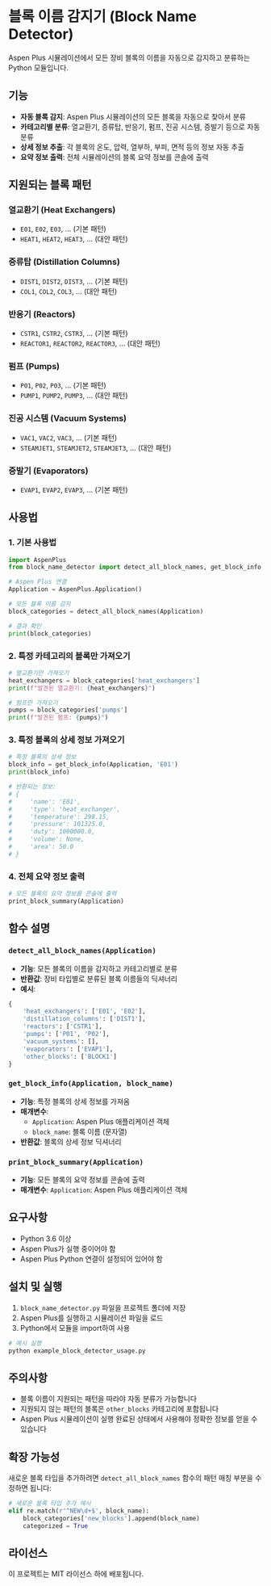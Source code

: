 # 블록 이름 감지기 (Block Name Detector)

Aspen Plus 시뮬레이션에서 모든 장비 블록의 이름을 자동으로 감지하고 분류하는 Python 모듈입니다.

## 기능

- **자동 블록 감지**: Aspen Plus 시뮬레이션의 모든 블록을 자동으로 찾아서 분류
- **카테고리별 분류**: 열교환기, 증류탑, 반응기, 펌프, 진공 시스템, 증발기 등으로 자동 분류
- **상세 정보 추출**: 각 블록의 온도, 압력, 열부하, 부피, 면적 등의 정보 자동 추출
- **요약 정보 출력**: 전체 시뮬레이션의 블록 요약 정보를 콘솔에 출력

## 지원되는 블록 패턴

### 열교환기 (Heat Exchangers)
- `E01`, `E02`, `E03`, ... (기본 패턴)
- `HEAT1`, `HEAT2`, `HEAT3`, ... (대안 패턴)

### 증류탑 (Distillation Columns)
- `DIST1`, `DIST2`, `DIST3`, ... (기본 패턴)
- `COL1`, `COL2`, `COL3`, ... (대안 패턴)

### 반응기 (Reactors)
- `CSTR1`, `CSTR2`, `CSTR3`, ... (기본 패턴)
- `REACTOR1`, `REACTOR2`, `REACTOR3`, ... (대안 패턴)

### 펌프 (Pumps)
- `P01`, `P02`, `P03`, ... (기본 패턴)
- `PUMP1`, `PUMP2`, `PUMP3`, ... (대안 패턴)

### 진공 시스템 (Vacuum Systems)
- `VAC1`, `VAC2`, `VAC3`, ... (기본 패턴)
- `STEAMJET1`, `STEAMJET2`, `STEAMJET3`, ... (대안 패턴)

### 증발기 (Evaporators)
- `EVAP1`, `EVAP2`, `EVAP3`, ... (기본 패턴)

## 사용법

### 1. 기본 사용법

```python
import AspenPlus
from block_name_detector import detect_all_block_names, get_block_info, print_block_summary

# Aspen Plus 연결
Application = AspenPlus.Application()

# 모든 블록 이름 감지
block_categories = detect_all_block_names(Application)

# 결과 확인
print(block_categories)
```

### 2. 특정 카테고리의 블록만 가져오기

```python
# 열교환기만 가져오기
heat_exchangers = block_categories['heat_exchangers']
print(f"발견된 열교환기: {heat_exchangers}")

# 펌프만 가져오기
pumps = block_categories['pumps']
print(f"발견된 펌프: {pumps}")
```

### 3. 특정 블록의 상세 정보 가져오기

```python
# 특정 블록의 상세 정보
block_info = get_block_info(Application, 'E01')
print(block_info)

# 반환되는 정보:
# {
#     'name': 'E01',
#     'type': 'heat_exchanger',
#     'temperature': 298.15,
#     'pressure': 101325.0,
#     'duty': 1000000.0,
#     'volume': None,
#     'area': 50.0
# }
```

### 4. 전체 요약 정보 출력

```python
# 모든 블록의 요약 정보를 콘솔에 출력
print_block_summary(Application)
```

## 함수 설명

### `detect_all_block_names(Application)`
- **기능**: 모든 블록의 이름을 감지하고 카테고리별로 분류
- **반환값**: 장비 타입별로 분류된 블록 이름들의 딕셔너리
- **예시**:
```python
{
    'heat_exchangers': ['E01', 'E02'],
    'distillation_columns': ['DIST1'],
    'reactors': ['CSTR1'],
    'pumps': ['P01', 'P02'],
    'vacuum_systems': [],
    'evaporators': ['EVAP1'],
    'other_blocks': ['BLOCK1']
}
```

### `get_block_info(Application, block_name)`
- **기능**: 특정 블록의 상세 정보를 가져옴
- **매개변수**: 
  - `Application`: Aspen Plus 애플리케이션 객체
  - `block_name`: 블록 이름 (문자열)
- **반환값**: 블록의 상세 정보 딕셔너리

### `print_block_summary(Application)`
- **기능**: 모든 블록의 요약 정보를 콘솔에 출력
- **매개변수**: `Application`: Aspen Plus 애플리케이션 객체

## 요구사항

- Python 3.6 이상
- Aspen Plus가 실행 중이어야 함
- Aspen Plus Python 연결이 설정되어 있어야 함

## 설치 및 실행

1. `block_name_detector.py` 파일을 프로젝트 폴더에 저장
2. Aspen Plus를 실행하고 시뮬레이션 파일을 로드
3. Python에서 모듈을 import하여 사용

```python
# 예시 실행
python example_block_detector_usage.py
```

## 주의사항

- 블록 이름이 지원되는 패턴을 따라야 자동 분류가 가능합니다
- 지원되지 않는 패턴의 블록은 `other_blocks` 카테고리에 포함됩니다
- Aspen Plus 시뮬레이션이 실행 완료된 상태에서 사용해야 정확한 정보를 얻을 수 있습니다

## 확장 가능성

새로운 블록 타입을 추가하려면 `detect_all_block_names` 함수의 패턴 매칭 부분을 수정하면 됩니다:

```python
# 새로운 블록 타입 추가 예시
elif re.match(r'^NEW\d+$', block_name):
    block_categories['new_blocks'].append(block_name)
    categorized = True
```

## 라이선스

이 프로젝트는 MIT 라이선스 하에 배포됩니다.
